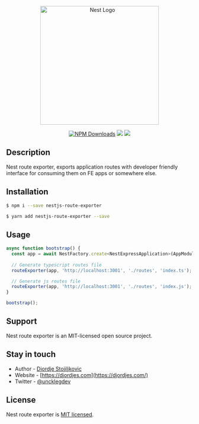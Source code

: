 <p align="center">
  <a href="http://nestjs.com/" target="blank"><img src="https://nestjs.com/img/logo_text.svg" width="320" alt="Nest Logo" /></a>
</p>

<p align="center"><p align="center">
<a href="https://www.npmjs.com/~nestjscore"><img src="https://img.shields.io/npm/dm/@nestjs/core.svg" alt="NPM Downloads" /></a>
  <a href="https://paypal.com/paypalme/ucnkleg"><img src="https://img.shields.io/badge/Donate-PayPal-dc3d53.svg"/></a>
  <a href="https://twitter.com/uncklegdev"><img src="https://img.shields.io/twitter/follow/nestframework.svg?style=social&label=Follow"></a>
</p>

## Description

Nest route exporter, exports application routes with developer friendly interface for consuming them on FE apps or somewhere else.

## Installation

```bash
$ npm i --save nestjs-route-exporter
```

```bash
$ yarn add nestjs-route-exporter --save
```

## Usage
```javascript
async function bootstrap() {
  const app = await NestFactory.create<NestExpressApplication>(AppModule);
  
  // Generate typescript routes file
  routeExporter(app, 'http://localhost:3001', './routes', 'index.ts'); // Will generate index.ts in root/routes dir

  // Generate js routes file
  routeExporter(app, 'http://localhost:3001', './routes', 'index.js'); // Will generate index.ts in root/routes dir
}

bootstrap();
```

## Support

Nest route exporter is an MIT-licensed open source project. 

## Stay in touch

- Author - [Djordje Stojiljkovic](https://twitter.com/uncklegdev)
- Website - [https://djordjes.com](https://djordjes.com/)
- Twitter - [@uncklegdev](https://twitter.com/uncklegdev)

## License

Nest route exporter is [MIT licensed](LICENSE).